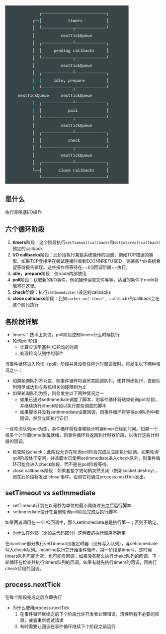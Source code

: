 
![image](../../public/images/node_eventloop.jpg)
## 是什么
执行非阻塞I/O操作

## 六个循环阶段
1. **timers**阶段：这个阶段执行`setTimeout(callback)`和`setInterval(callback)`预定的callback
2. **I/O callbacks**阶段：此阶段执行某些系统操作的回调，例如TCP错误的类型、如果TCP套接字在尝试连接时收到ECONNREFUSED，则某些*nix系统希望等待报告错误。这些操作将等待在==I/O回调阶段==执行。
3. **idle，prepare**阶段：仅node内部使用
4. **poll**阶段：获取新的I/O事件，例如操作读取文件等等，适当的条件下node将阻塞在这里。
5. **check**阶段：执行`setImmediate()`设定的callbacks
6. **close callbacks**阶段：比如`socket.on('close', callback)`的callback会在这个阶段执行

## 各阶段详解
- timers：技术上来说，poll阶段控制timers什么时候执行
- 轮询poll阶段
    - 计算应该阻塞并I/O轮询的时间
    - 处理轮询队列中的事件

当事件循环进入轮询（poll）阶段并且没有任何计时器调度时，将发生以下两种情况之一：
- 如果轮询队列不为空，则事件循环将遍历其回调队列，使其同步执行，直到队列用尽或达到与系统相关的硬限制为止
- 如果轮询队列为空，则会发生以下两种情况之一
    - 如果已通过setImmediate调度了脚本，则事件循环将结束轮询poll阶段，并继续执行check阶段以执行那些调度的脚本
    - 如果脚本并没有setImmediate设置回调，则事件循环将等待poll队列中都回调，然后立即执行它们

一旦轮询队列poll为空，事件循环将检查哪些计时器timer已经到时间。如果一个或多个计时器timer准备就绪，则事件循环将返回到计时器阶段，以执行这些计时器的回调。

- 检查阶段check：此阶段允许在轮询poll阶段完成后立即执行回调。如果轮询poll阶段处于空闲，并且脚本已使用setImmediate进入check队列，则事件循环可能会进入check阶段，而不是在poll阶段等待。
- close callbacks阶段：如果套接字或句柄突然关闭（例如socket.destroy），则在此阶段将发出‘close’事件。否则它将通过process.nextTick发出。


## setTimeout vs setImmediate
- setTimeout计划在以毫秒为单位的最小阈值过去之后运行脚本
- setImmediate设计在当前轮询poll阶段完成后执行脚本

如果两者调用在一个I/O回调中，那么setImmediate总是执行第一；否则不确定。

- 为什么在外部（比如主代码部分）这两者的执行顺序不确定

在mainline部分执行setTimeout设置定时器（没有写入队列），与setImmediate写入check队列。mainline执行完开始事件循环，第一阶段是timers，这时候timers队列可能为空，也可能有回调；如果没有那么执行chekc队列的回调，下一轮循环在检查并执行timers队列的回调，如果有就先执行timers的回调，再执行check阶段的回调。

## process.nextTick
在每个阶段完成之后立即执行

- 为什么使用process.nextTick
    1. 在事件循环继续之前下个阶段允许开发者处理错误，清理所有不必要的资源，或者重新尝试请求
    2. 有时需要让回调在事件循环继续下个阶段之前运行

